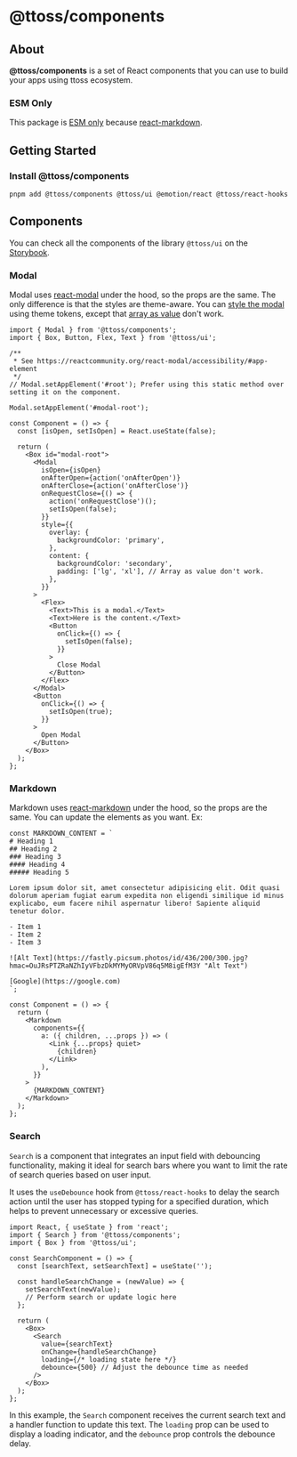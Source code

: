 # @ttoss/components

## About

<strong>@ttoss/components</strong> is a set of React components that you can use to build your apps using ttoss ecosystem.

### ESM Only

This package is [ESM only](https://gist.github.com/sindresorhus/a39789f98801d908bbc7ff3ecc99d99c) because [react-markdown](https://github.com/remarkjs/react-markdown).

## Getting Started

### Install @ttoss/components

```shell
pnpm add @ttoss/components @ttoss/ui @emotion/react @ttoss/react-hooks
```

## Components

You can check all the components of the library `@ttoss/ui` on the [Storybook](https://storybook.ttoss.dev/?path=/story/components).

### Modal

Modal uses [react-modal](https://reactcommunity.org/react-modal/) under the hood, so the props are the same. The only difference is that the styles are theme-aware. You can [style the modal](https://reactcommunity.org/react-modal/styles/) using theme tokens, except that [array as value](https://theme-ui.com/sx-prop#responsive-values) don't work.

```tsx
import { Modal } from '@ttoss/components';
import { Box, Button, Flex, Text } from '@ttoss/ui';

/**
 * See https://reactcommunity.org/react-modal/accessibility/#app-element
 */
// Modal.setAppElement('#root'); Prefer using this static method over setting it on the component.

Modal.setAppElement('#modal-root');

const Component = () => {
  const [isOpen, setIsOpen] = React.useState(false);

  return (
    <Box id="modal-root">
      <Modal
        isOpen={isOpen}
        onAfterOpen={action('onAfterOpen')}
        onAfterClose={action('onAfterClose')}
        onRequestClose={() => {
          action('onRequestClose')();
          setIsOpen(false);
        }}
        style={{
          overlay: {
            backgroundColor: 'primary',
          },
          content: {
            backgroundColor: 'secondary',
            padding: ['lg', 'xl'], // Array as value don't work.
          },
        }}
      >
        <Flex>
          <Text>This is a modal.</Text>
          <Text>Here is the content.</Text>
          <Button
            onClick={() => {
              setIsOpen(false);
            }}
          >
            Close Modal
          </Button>
        </Flex>
      </Modal>
      <Button
        onClick={() => {
          setIsOpen(true);
        }}
      >
        Open Modal
      </Button>
    </Box>
  );
};
```

### Markdown

Markdown uses [react-markdown](https://remarkjs.github.io/react-markdown/) under the hood, so the props are the same. You can update the elements as you want. Ex:

```tsx
const MARKDOWN_CONTENT = `
# Heading 1
## Heading 2
### Heading 3
#### Heading 4
##### Heading 5

Lorem ipsum dolor sit, amet consectetur adipisicing elit. Odit quasi dolorum aperiam fugiat earum expedita non eligendi similique id minus explicabo, eum facere nihil aspernatur libero! Sapiente aliquid tenetur dolor.

- Item 1
- Item 2
- Item 3

![Alt Text](https://fastly.picsum.photos/id/436/200/300.jpg?hmac=OuJRsPTZRaNZhIyVFbzDkMYMyORVpV86q5M8igEfM3Y "Alt Text")

[Google](https://google.com)
`;

const Component = () => {
  return (
    <Markdown
      components={{
        a: ({ children, ...props }) => (
          <Link {...props} quiet>
            {children}
          </Link>
        ),
      }}
    >
      {MARKDOWN_CONTENT}
    </Markdown>
  );
};
```

### Search

`Search` is a component that integrates an input field with debouncing functionality, making it ideal for search bars where you want to limit the rate of search queries based on user input.

It uses the `useDebounce` hook from `@ttoss/react-hooks` to delay the search action until the user has stopped typing for a specified duration, which helps to prevent unnecessary or excessive queries.

```tsx
import React, { useState } from 'react';
import { Search } from '@ttoss/components';
import { Box } from '@ttoss/ui';

const SearchComponent = () => {
  const [searchText, setSearchText] = useState('');

  const handleSearchChange = (newValue) => {
    setSearchText(newValue);
    // Perform search or update logic here
  };

  return (
    <Box>
      <Search
        value={searchText}
        onChange={handleSearchChange}
        loading={/* loading state here */}
        debounce={500} // Adjust the debounce time as needed
      />
    </Box>
  );
};
```

In this example, the `Search` component receives the current search text and a handler function to update this text. The `loading` prop can be used to display a loading indicator, and the `debounce` prop controls the debounce delay.
